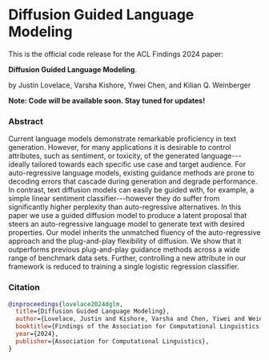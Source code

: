 # Diffusion Guided Language Modeling

This is the official code release for the ACL Findings 2024 paper:

**Diffusion Guided Language Modeling**.

by Justin Lovelace, Varsha Kishore, Yiwei Chen, and Kilian Q. Weinberger

**Note: Code will be available soon. Stay tuned for updates!**

### Abstract
Current language models demonstrate remarkable proficiency in text generation. However, for many applications it is desirable to control attributes, such as sentiment, or toxicity, of the generated language---ideally tailored towards each specific use case and target audience. For auto-regressive language models, existing guidance methods are prone to decoding errors that cascade during generation and degrade performance.
In contrast, text diffusion models can easily be guided with, for example, a simple linear sentiment classifier---however they do suffer from significantly higher perplexity than auto-regressive alternatives. In this paper we use a guided diffusion model to produce a latent proposal that steers an auto-regressive language model to generate text with desired properties. Our model inherits the unmatched fluency of the auto-regressive approach and the plug-and-play flexibility of diffusion. We show that it outperforms previous plug-and-play guidance methods across a wide range of benchmark data sets. Further, controlling a new attribute in our framework is reduced to training a single logistic regression classifier.

### Citation
```bibtex
@inproceedings{lovelace2024dglm,
  title={Diffusion Guided Language Modeling},
  author={Lovelace, Justin and Kishore, Varsha and Chen, Yiwei and Weinberger, Kilian Q},
  booktitle={Findings of the Association for Computational Linguistics: ACL 2024},
  year={2024},
  publisher={Association for Computational Linguistics},
}
